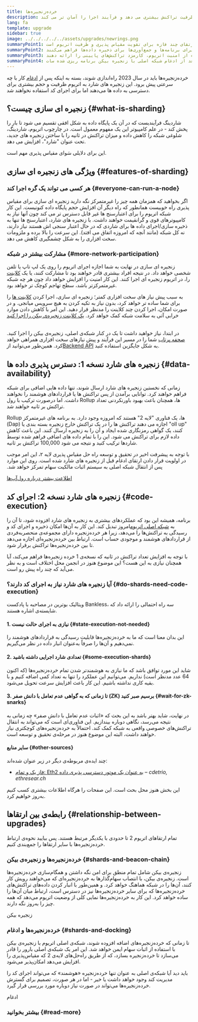 ```yaml
---
title: خرده‌زنجیره‌ها
description: با زنجیره های شارد آشنا شوید - قسمت هایی از شبکه که به اتریوم ظرفیت تراکنش بیشتری می‌ دهد و فرآیند اجرا را آسان تر می‌ کند.
lang: fa
template: upgrade
sidebar: true
image: ../../../../../assets/upgrades/newrings.png
summaryPoint1: زنجیره ای سازی یک ارتقای چند فازه برای تقویت مقیاس پذیری و ظرفیت اتریوم است.
summaryPoint2: خرده‌زنجیره‌ها لایه‌های ذخیره‌سازی اضافی و ارزان‌تری را برای برنامه‌ها و جمع‌آوری‌ها برای ذخیره داده‌ها فراهم می‌کنند.
summaryPoint3: آن‌ها راه‌حل‌های لایه 2 را قادر می‌سازند تا ضمن استفاده از امنیت اتریوم، کارمزد تراکنش‌های پایینی را ارائه دهند.
summaryPoint4: این ارتقا برای بعد از ادغام شبکه اصلی با زنجیره بیکن برنامه ریزی شده سات.
---
```


<UpgradeStatus dateKey="page-upgrades-shards-date">
    خرده‌زنجیره‌ها باید در سال 2023 راه‌اندازی شوند، بسته به اینکه پس از <a href="/upgrades/merge/">ادغام</a> کار با چه سرعتی پیش برود. این زنجیره های شارد به اتریوم ظرفیت و حجم بیشتری برای دسترسی به داده ها می‌دهند اما برای اجرای کد استفاده نخواهند شد.
</UpgradeStatus>

## زنجیره ای سازی چیست؟ {#what-is-sharding}

شاردینگ فرآیندیست که در آن یک پایگاه داده به شکل افقی تقسیم می‌ شود تا بار را پخش کند - در علم کامپیوتر این یک مفهوم معمول است. در چارچوب اتریوم، شاردینگ، شلوغی شبکه را کاهش داده و میزان تراکنش در ثانیه را با ساختن زنجیره های جدید، تحت عنوان "شارد"، افزایش می‌ دهد.

این برای دلایلی سَوای مقیاس پذیری مهم است.

## ویژگی های زنجیره ای سازی {#features-of-sharding}

### هر کسی می‌ تواند یک گره اجرا کند {#everyone-can-run-a-node}

اگر بخواهید که همزمان همه چیز را غیرمتمرکز نگه دارید زنجیره ای سازی برای مقیاس پذیری راه خوبیست همانطور که راه دیگر آن افزایش حجم پایگاه داده کنونیست. این کار شبکه اتریوم را برای اعتبارسنج ها غیر قابل دسترس تر می‌ کند چون آنها نیاز به کامپیوترهای قوی و گرانقیمت خواهند داشت. با زنجیره های شارد، اعتبارسنج ها تنها به ذخیره سازی/اجرای داده ها برای شاردی که در حال اعتبار سنجی اش هستند نیاز دارند، نه کل شبکه (مانند آنچه که امروزه اتفاق می افتد). این سرعت را بالا برده و ملزومات سخت افزاری را به شکل چشمگیری کاهش می‌ دهد.

### مشارکت بیشتر در شبکه {#more-network-participation}

زنجیره ای سازی در نهایت به شما اجازه اجرای اتریوم را روی یک لپ تاپ یا تلفن شخصی خواهد داد. در نتیجه افراد بیشتری قادر خواهند بود تا مشارکت کنند، یا یک [کلاینت](/developers/docs/nodes-and-clients/) را، در اتریوم زنجیره ای اجرا کنند. این کار امنیت را افزایش خواهد داد چون هر چه شبکه غیرمتمرکزتر باشد، سطح تهاجم کوچک تر خواهد بود.

به سبب پیش نیاز های سخت افزاری کمتر؛ زنجیره ای سازی، اجرا کردن [کلاینت ها](/developers/docs/nodes-and-clients/) را برای شما ساده تر خواهد کرد، بدون نیاز به تکیه کردن به هیچ سرویس میانجی. و در صورت امکان، اجرا کردن چند کلاینت را مدنظر قرار دهید. این امر با کاهش دادن موارد خرابی آتی به سلامت شبکه کمک خواهد کرد. [یک کلاینت زنجیره‌ی بیکن را اجرا کنید](/upgrades/get-involved/)

<br />

<InfoBanner isWarning={true}>
  در ابتدا، نیاز خواهید داشت تا یک در کنار شبکه‌ی اصلی، زنجیره‌ی بیکن را اجرا کنید. <a href="https://launchpad.ethereum.org" target="_blank">صحفه پرتاب</a> شما را در مسیر این فرآیند و پیش نیازهای سخت افزاری همراهی خواهد کرد. همین‌طور می‌توانید از<a href="/developers/docs/apis/backend/#available-libraries">Backend API</a> به شکل جایگزین استفاده کنید.
</InfoBanner>

## زنجیره های شارد نسخه 1: دسترس پذیری داده ها {#data-availability}

زمانی که نخستین زنجیره های شارد ارسال شوند، تنها داده هایی اضافی برای شبکه فراهم خواهند کرد. توانایی برآمدن از پس تراکنش ها یا قراردادهای هوشمند را نخواهند داشت. اما درصورت ترکیب با رول Rollup ها، همچنان باعث بهبود باورنکردنی تعداد تراکنش بر ثانیه خواهند شد.

Rollup ها، یک فناوری "لایه 2" هستند که امروزه وجود دارد. به برنامه های غیرمتمرکز (Dap) اجازه می دهند تراکنش ها را در یک تراکنش خارج زنجیره بسته بندی یا "oll up" کنند، یک گواهی رمزنگاری شده ایجاد و آن را به زنجیره ارسال کنند. این باعث کاهش داده لازم برای تراکنش می‌ شود. این را با تمام داده های اضافی فراهم شده توسط شاردها ترکیب کنید و نتیجه می‌ شود 100,000 تراکنش بر ثانیه.

<InfoBanner isWarning={false}>
  با توجه به پیشرفت اخیر در تحقیق و توسعه راه حل مقیاس پذیری لایه ۲، این امر موجب در اولویت قرار دادن ارتقای ادغام قبل از زنجیره های شارد شده است. روی این موارد پس از انتقال شبکه اصلی به سیستم اثبات مالکیت سهام تمرکز خواهد شد.

[اطلاعت بیشتر درباره‌ رول‌آپ‌ها](/developers/docs/scaling/#rollups)
</InfoBanner>

## زنجیره های شارد نسخه 2: اجرای کد {#code-execution}

برنامه، همیشه این بود که عملکردهای بیشتری به زنجیره های شارد افزوده شود، تا آن را به [شبکه اصلی اتریوم](/glossary/#mainnet)امروز تبدیل کند. این کار به آن‌ها امکان ذخیره و اجرای کد و رسیدگی به تراکنش‌ها را می‌دهد، زیرا هر خرده‌زنجیره دارای مجموعه‌ی منحصربه‌فردی از قراردادهای هوشمند و موجودی حساب است. ارتباط بین خرده‌زنجیره‌ای اجازه می‌دهد تا بین خرده‌زنجیره‌ها تراکنش برقرار شود.

با توجه به افزایش تعداد تراکنش در ثانیه که نسخه‌ی 1 خرده زنجیره‌ها فراهم می‌کند، آیا همچنان نیازی به این هست؟ این موضوع هنوز در انجمن محل اختلاف است و به نظر می‌آید که چند راه پیش رو است.

### آیا زنجیره های شارد نیاز به اجرای کد دارند؟ {#do-shards-need-code-execution}

ویتالیک بوترین در مصاحبه با پادکست Bankless، سه راه احتمالی را ارائه داد که شایسته‌ی اشاره هستند.

<YouTube id="-R0j5AMUSzA" start="5841" />

#### 1. نیازی به اجرای حالت نیست {#state-execution-not-needed}

این بدان معنا است که ما به خرده‌زنجیره‌ها قابلیت رسیدگی به قراردادهای هوشمند را نمی‌دهیم و آن‌ها را صرفاً به‌عنوان انبار داده در نظر می‌گیریم.

#### 2. تعدادی شارد اجرایی داشته باشید {#some-execution-shards}

شاید این مورد توافق باشد که ما نیازی به هوشمندتر شدن تمام خرده‌زنجیره‌ها (که اکنون 64 عدد مدنظر است) نداریم. می‌توانیم این عملکرد را تنها به تعداد کمی اضافه کنیم و با بقیه کاری نداشته باشیم. این کار باعث افزایش سرعت تحویل می‌شود.

#### 3. تا زمانی که به گواهی عدم تعامل با دانش صفر (ZK) برسیم صبر کنید {#wait-for-zk-snarks}

در نهایت، شاید بهتر باشد به این بحث که «اثبات عدم تعامل با دانش صفر» چه زمانی به نتیجه می‌رسد، نگاهی دوباره بیندازیم. این فناوری‌ای است که می‌تواند به انتقال تراکنش‌‌های خصوصی واقعی به شبکه کمک کند. احتمالاً به خرده‌زنجیره‌های کوچکتری نیاز خواهند داشت، البته این موضوع هنوز در مرحله‌ی تحقیق و توسعه است.

#### ساير منابع {#other-sources}

چند ایده‌ی مربوطه‌ی دیگر در زیر عنوان شده‌اند:

- [فاز یک و تمام: Eth2 به عنوان یک موتور دسترسی پذیری داده](https://ethresear.ch/t/phase-one-and-done-eth2-as-a-data-availability-engine/5269/8) – _cdetrio, ethresear.ch_

این بخش هنوز محل بحث است. این صفحات را هرگاه اطلاعات بیشتری کسب کنیم به‌روز خواهیم کرد.

## رابطه‌ی بین ارتقاها {#relationship-between-upgrades}

تمام ارتقاهای اتریوم 2 تا حدودی با یکدیگر مرتبط هستند. پس بیایید نحوه‌ی ارتباط خرده‌زنجیره‌ها با سایر ارتقاها را جمع‌بندی کنیم.

### خرده‌زنجیره‌ها و زنجیره‌ی بیکن {#shards-and-beacon-chain}

زنجیره‌ی بیکن شامل تمام منطق برای امن نگه داشتن و همگام‌سازی خرده‌زنجیره‌ها است. زنجیره‌ی بیکن، با انتصاب سهام‌گذارها به خرده‌زنجیره‌ای که می‌خواهند رویش کار کنند، آن‌ها را در شبکه هماهنگ خواهد کرد. و همین‌طور با انبار کردن داده‌های تراکنش‌های خرده‌زنجیره‌ها که برای سایر خرده‌زنجیره‌ها نیز در دسترس است، ارتباط میان آن‌ها را ساده خواهد کرد. این کار به خرده‌زنجیره‌ها نمایی کلی از وضعیت اتریوم می‌دهد که همه چیز را به‌روز نگه دارند.

<ButtonLink to="/upgrades/beacon-chain/">
  زنجیره بیکن
</ButtonLink>

### خرده‌زنجیره‌ها و ادغام {#shards-and-docking}

تا زمانی که خرده‌زنجیره‌های اضافه افزوده شوند، شبکه‌ی اصلی اتریوم با زنجیره‌ی بیکن با استفاده از اثبات سهام ایمن خواهد شد. این امر یک شبکه‌ی اصلی بارور را قادر می‌‌سازد تا خرده‌زنجیره بسازد، که از طریق راه‌حل‌های لایه‌ی 2 که مقیاس‌پذیری را افزایش می‌دهد امکان‌پذیر می‌شود.

باید دید آیا شبکه‌ی اصلی به عنوان تنها خرده‌زنجیره «هوشمند» که می‌تواند اجرای کد را مدیریت کند وجود خواهد داشت یا خیر - اما در هر صورت، تصمیم برای گسترش خرده‌زنجیره‌ها می‌تواند در صورت نیاز دوباره مورد بررسی قرار گیرد.

<ButtonLink to="/upgrades/merge/">
  ادغام
</ButtonLink>

<Divider />

### بیشتر بخوانید {#read-more}

<ShardChainsList />
